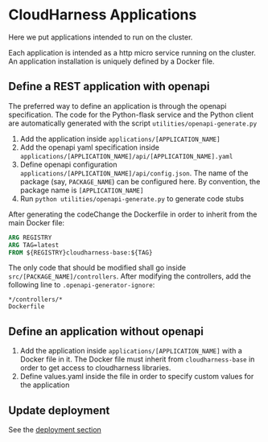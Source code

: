 # CloudHarness Applications

Here we put applications intended to run on the cluster.

Each application is intended as a http micro service running on the cluster.
An application installation is uniquely defined by a Docker file.

## Define a REST application with openapi
The preferred way to define an application is through the openapi specification. The code for the Python-flask service 
and the Python client
are automatically generated with the script `utilities/openapi-generate.py`

1. Add the application inside `applications/[APPLICATION_NAME]`
1. Add the openapi yaml specification inside `applications/[APPLICATION_NAME]/api/[APPLICATION_NAME].yaml`
1. Define openapi configuration `applications/[APPLICATION_NAME]/api/config.json`. The name of the package (say,
`PACKAGE_NAME`) can be configured here. By convention, the package name is `[APPLICATION_NAME]`
1. Run `python utilities/openapi-generate.py` to generate code stubs

After generating the codeChange the Dockerfile in order to inherit from the main Docker file:

```dockerfile
ARG REGISTRY
ARG TAG=latest
FROM ${REGISTRY}cloudharness-base:${TAG}
```

The only code that should be modified shall go inside `src/[PACKAGE_NAME]/controllers`.
After modifying the controllers, add the following line to `.openapi-generator-ignore`:

```
*/controllers/*
Dockerfile
```

## Define an application without openapi
1. Add the application inside `applications/[APPLICATION_NAME]` with a Docker file in it. The Docker file must inherit
from `cloudharness-base` in order to get access to cloudharness libraries.
1. Define values.yaml inside the file in order to specify custom values for the application


## Update deployment

See the [deployment section](../deployment/README.md)